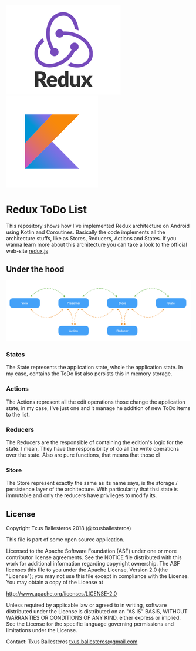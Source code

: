 ![](assets/redux.png) ![](assets/kotlin.png)

Redux ToDo List
===============

This repository shows how I've implemented Redux architecture on Android using Kotlin and Coroutines. Basically the code implements all the architecture stuffs, like as Stores, 
Reducers, Actions and States. If you wanna learn more about this architecture you can take a look to the official web-site [redux.js](https://redux.js.org/)

## Under the hood

![](assets/dataflow.png)

### States

The State represents the application state, whole the application state. In my case, contains the ToDo list also persists this in memory storage.
  
### Actions

The Actions represent all the edit operations those change the application state, in my case, I've just one and it manage he addition of new ToDo items to the list.
 
### Reducers

The Reducers are the responsible of containing the edition's logic for the state. I mean, They have the responsibility of do all the write operations over the state. Also are pure 
functions, that means that those cl

### Store

The Store represent exactly the same as its name says, is the storage / persistence layer of the architecture. With particularity that thsi state is immutable and only the 
reducers have privileges to modify its.

## License

Copyright Txus Ballesteros 2018 (@txusballesteros)

This file is part of some open source application.

Licensed to the Apache Software Foundation (ASF) under one
or more contributor license agreements.  See the NOTICE file
distributed with this work for additional information
regarding copyright ownership.  The ASF licenses this file
to you under the Apache License, Version 2.0 (the
"License"); you may not use this file except in compliance
with the License.  You may obtain a copy of the License at

  http://www.apache.org/licenses/LICENSE-2.0

Unless required by applicable law or agreed to in writing,
software distributed under the License is distributed on an
"AS IS" BASIS, WITHOUT WARRANTIES OR CONDITIONS OF ANY
KIND, either express or implied.  See the License for the
specific language governing permissions and limitations
under the License.

Contact: Txus Ballesteros <txus.ballesteros@gmail.com>